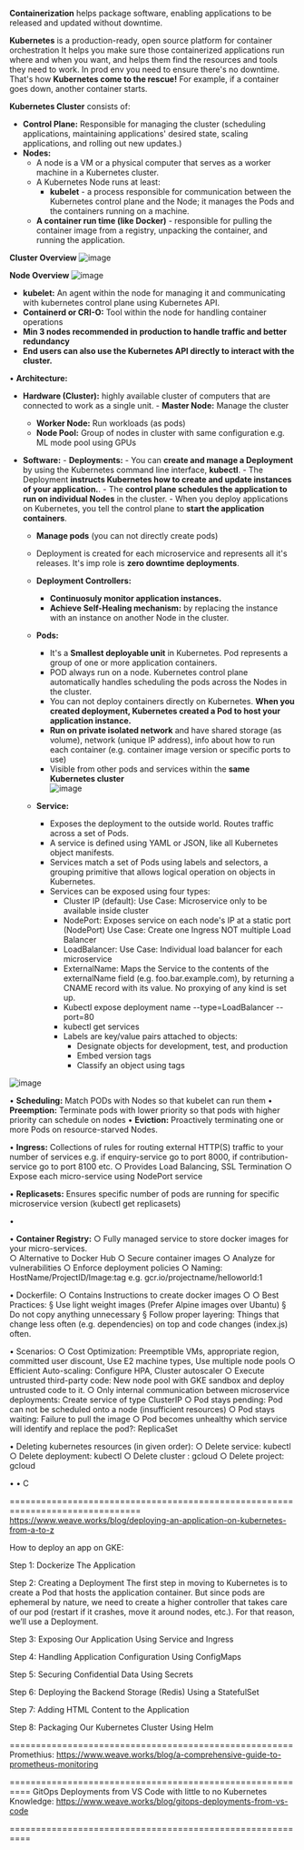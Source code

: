 **Containerization** helps package software, enabling applications to be released and updated without downtime.

**Kubernetes** is a production-ready, open source platform for container orchestration
It helps you make sure those containerized applications run where and when you want, and helps them find the resources and tools they need to work.
In prod env you need to ensure there's no downtime. That's how **Kubernetes come to the rescue!** For example, if a container goes down, another container starts.

**Kubernetes Cluster** consists of:
 - **Control Plane:** Responsible for managing the cluster (scheduling applications, maintaining applications' desired state, scaling applications, and rolling out new updates.)
 -  **Nodes:**
    - A node is a VM or a physical computer that serves as a worker machine in a Kubernetes cluster.
    - A Kubernetes Node runs at least:
    	- **kubelet** - a process responsible for communication between the Kubernetes control plane and the Node; it manages the Pods and the containers running on a machine.
     - **A container run time (like Docker)** - responsible for pulling the container image from a registry, unpacking the container, and running the application.

**Cluster Overview**
  ![image](https://github.com/Ajit1279/GCP_Learning/assets/81754034/623125d0-47fe-4316-ae2b-580ddc2d9e76)

**Node Overview**
	![image](https://github.com/Ajit1279/GCP_Learning/assets/81754034/b41a0a6c-8873-4a38-992f-9699aec0067e)
 
   - **kubelet:** An agent within the node for managing it and communicating with kubernetes control plane using Kubernetes API.
   - **Containerd or CRI-O:** Tool within the node for handling container operations
   - **Min 3 nodes recommended in production to handle traffic and better redundancy**
   - **End users can also use the Kubernetes API directly to interact with the cluster.**


• **Architecture:**
   - **Hardware (Cluster):** highly available cluster of computers that are connected to work as a single unit.
	- **Master Node:** Manage the cluster
     	- **Worker Node:** Run workloads (as pods)
     	- **Node Pool:** Group of nodes in cluster with same configuration e.g. ML mode pool using GPUs

   - **Software:**
   	-  **Deployments:**
       		- You can **create and manage a Deployment** by using the Kubernetes command line interface, **kubectl**.
       		- The Deployment **instructs Kubernetes how to create and update instances of your application.**.
       		- The **control plane schedules the application to run on individual Nodes** in the cluster.
     		- When you deploy applications on Kubernetes, you tell the control plane to **start the application containers**.
   		- **Manage pods** (you can not directly create pods)
		- Deployment is created for each microservice and represents all it's releases. It's imp role is **zero downtime deployments**.
     - **Deployment Controllers:**
       	- **Continuosuly monitor application instances.**
       	- **Achieve Self-Healing mechanism:** by replacing the instance with an instance on another Node in the cluster.
       	
     - **Pods:**
         - It's a **Smallest deployable unit** in Kubernetes. Pod represents a group of one or more application containers.
         - POD always run on a node. Kubernetes control plane automatically handles scheduling the pods across the Nodes in the cluster.
         - You can not deploy containers directly on Kubernetes.  **When you created deployment, Kubernetes created a Pod to host your application instance.**
         - **Run on private isolated network** and have shared storage (as volume), network (unique IP address), info about how to run each container (e.g. container image version or specific ports to use)
         - Visible from other pods and services within the **same Kubernetes cluster**	
![image](https://github.com/Ajit1279/GCP_Learning/assets/81754034/8874b0ab-64a4-4e40-976c-88a776ca38bd)

    		
     - **Service:**
         - Exposes the deployment to the outside world. Routes traffic across a set of Pods.
         - A service is defined using YAML or JSON, like all Kubernetes object manifests.
         - Services match a set of Pods using labels and selectors, a grouping primitive that allows logical operation on objects in Kubernetes.
         - Services can be exposed using four types:
       	    - Cluster IP (default): Use Case: Microservice only to be available inside cluster
            - NodePort: Exposes service on each node's IP at a static port (NodePort)  Use Case:  Create one Ingress NOT multiple Load Balancer
            - LoadBalancer:  Use Case: Individual load balancer for each microservice
            - ExternalName: Maps the Service to the contents of the externalName field (e.g. foo.bar.example.com), by returning a CNAME record with its value. No proxying of any kind is set up.
            - Kubectl expose deployment name --type=LoadBalancer --port=80
            - kubectl get services
            - Labels are key/value pairs attached to objects:
               - Designate objects for development, test, and production
               - Embed version tags
               - Classify an object using tags
	     
![image](https://github.com/Ajit1279/GCP_Learning/assets/81754034/7a979e89-cc42-40d3-9080-bbd42252357d)

 
• **Scheduling:** Match PODs with Nodes so that kubelet can run them
• **Preemption:** Terminate pods with lower priority so that pods with higher priority can schedule on nodes
• **Eviction:** Proactively terminating one or more Pods on resource-starved Nodes.
   
• **Ingress:** Collections of rules for routing external HTTP(S) traffic to your number of services e.g. if enquiry-service go to port 8000, if contribution-service go to port 8100 etc.
	○ Provides Load Balancing, SSL Termination
	○ Expose each micro-service using NodePort service 

• **Replicasets:** Ensures specific number of pods are running for specific microservice version (kubectl get replicasets)

• 
	 
• **Container Registry:**
	○ Fully managed service to store docker images for your micro-services.   
	○ Alternative to Docker Hub
	○ Secure container images
	○ Analyze for vulnerabilities
	○ Enforce deployment policies
	○ Naming: HostName/ProjectID/Image:tag e.g. gcr.io/projectname/helloworld:1 

• Dockerfile:
	○ Contains Instructions to create docker images 
	○ 
	○ Best Practices:
		§ Use light weight images (Prefer Alpine images over Ubantu)
		§ Do not copy anything unnecessary
		§ Follow proper layering: Things that change less often (e.g. dependencies) on top and code changes (index.js) often.
			
	
• Scenarios:
	○ Cost Optimization: Preemptible VMs, appropriate region, committed user discount, Use E2 machine types, Use multiple node pools
	○ Efficient Auto-scaling:  Configure HPA, Cluster autoscaler
	○ Execute untrusted third-party code: New node pool with GKE sandbox and deploy untrusted code to it. 
	○ Only internal communication between microservice deployments: Create service of type ClusterIP
	○ Pod stays pending: Pod can not be scheduled onto a node (insufficient resources)
	○ Pod stays waiting: Failure to pull the image
	○ Pod becomes unhealthy which service will identify and replace the pod?: ReplicaSet   
	
• Deleting kubernetes resources (in given order):
	○ Delete service: kubectl
	○ Delete deployment:  kubectl
	○ Delete cluster : gcloud
	○ Delete project: gcloud 

• 
• C

===============================================================================
https://www.weave.works/blog/deploying-an-application-on-kubernetes-from-a-to-z

How to deploy an app on GKE:

Step 1: Dockerize The Application 

Step 2: Creating a Deployment
	The first step in moving to Kubernetes is to create a Pod that hosts the application container. But since pods are ephemeral by nature, we need to create a higher controller that takes care of our pod (restart if it crashes, move it around nodes, etc.). For that reason, we’ll use a Deployment. 

Step 3: Exposing Our Application Using Service and Ingress
	
Step 4: Handling Application Configuration Using ConfigMaps
	
Step 5: Securing Confidential Data Using Secrets
	
Step 6: Deploying the Backend Storage (Redis) Using a StatefulSet
	
Step 7: Adding HTML Content to the Application
	
Step 8: Packaging Our Kubernetes Cluster Using Helm

======================================================
Promethius: 
https://www.weave.works/blog/a-comprehensive-guide-to-prometheus-monitoring

==========================================================
GitOps Deployments from VS Code with little to no Kubernetes Knowledge:
https://www.weave.works/blog/gitops-deployments-from-vs-code

==========================================================



